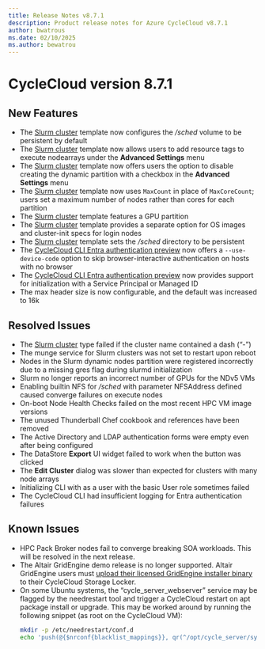 ```yaml
---
title: Release Notes v8.7.1
description: Product release notes for Azure CycleCloud v8.7.1
author: bwatrous
ms.date: 02/10/2025
ms.author: bewatrou
---
```


# CycleCloud version 8.7.1

## New Features 

* The [Slurm cluster](../slurm.md) template now configures the */sched* volume to be persistent by default 
* The [Slurm cluster](../slurm.md) template now allows users to add resource tags to execute nodearrays under the **Advanced Settings** menu 
* The [Slurm cluster](../slurm.md) template now offers users the option to disable creating the dynamic partition with a checkbox in the **Advanced Settings** menu 
* The [Slurm cluster](../slurm.md) template now uses `MaxCount` in place of `MaxCoreCount`; users set a maximum number of nodes rather than cores for each partition 
* The [Slurm cluster](../slurm.md) template features a GPU partition 
* The [Slurm cluster](../slurm.md) template provides a separate option for OS images and cluster-init specs for login nodes 
* The [Slurm cluster](../slurm.md) template sets the */sched* directory to be persistent 
* The [CycleCloud CLI Entra authentication preview](../how-to/create-app-registration.md) now offers a `--use-device-code` option to skip browser-interactive authentication on hosts with no browser 
* The [CycleCloud CLI Entra authentication preview](../how-to/create-app-registration.md) now provides support for initialization with a Service Principal or Managed ID 
* The max header size is now configurable, and the default was increased to 16k 

## Resolved Issues 

* The [Slurm cluster](../slurm.md) type failed if the cluster name contained a dash (“-”) 
* The munge service for Slurm clusters was not set to restart upon reboot 
* Nodes in the Slurm dynamic nodes partition were registered incorrectly due to a missing gres flag during slurmd initialization 
* Slurm no longer reports an incorrect number of GPUs for the NDv5 VMs 
* Enabling builtin NFS for */sched* with parameter NFSAddress defined caused converge failures on execute nodes
* On-boot Node Health Checks failed on the most recent HPC VM image versions 
* The unused Thunderball Chef cookbook and references have been removed 
* The Active Directory and LDAP authentication forms were empty even after being configured 
* The DataStore **Export** UI widget failed to work when the button was clicked 
* The **Edit Cluster** dialog was slower than expected for clusters with many node arrays 
* Initializing CLI with as a user with the basic User role sometimes failed 
* The CycleCloud CLI had insufficient logging for Entra authentication failures 

## Known Issues 

* HPC Pack Broker nodes fail to converge breaking SOA workloads.  This will be resolved in the next release. 
* The Altair GridEngine demo release is no longer supported.   Altair GridEngine users must [upload their licensed GridEngine installer binary](../gridengine.md#copy-the-binaries-into-the-cloud-locker) to their CycleCloud Storage Locker. 
* On some Ubuntu systems, the “cycle_server_webserver” service may be flagged by the needrestart tool and trigger a CycleCloud restart on apt package install or upgrade.   This may be worked around by running the following snippet (as root on the CycleCloud VM): 
    ```bash
    mkdir -p /etc/needrestart/conf.d
    echo 'push(@{$nrconf{blacklist_mappings}}, qr(^/opt/cycle_server/system/tomcat/temp/));' > /etc/needrestart/conf.d/cycle_server.conf
    ```
